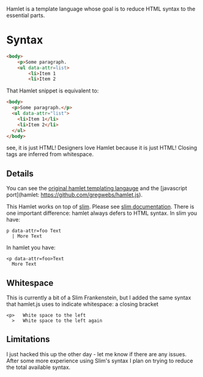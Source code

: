 Hamlet is a template language whose goal is to reduce HTML syntax to the essential parts.

# Syntax

``` html
<body>
    <p>Some paragraph.
    <ul data-attr=list>
        <li>Item 1
        <li>Item 2
```

That Hamlet snippet is equivalent to:

``` html
<body>
  <p>Some paragraph.</p>
  <ul data-attr="list">
    <li>Item 1</li>
    <li>Item 2</li>
  </ul>
</body>
```

see, it is just HTML! Designers love Hamlet because it is just HTML! Closing tags are inferred from whitespace.

## Details

You can see the [original hamlet templating langauge](http://www.yesodweb.com/book/templates) and the
[javascript port](hamlet: https://github.com/gregwebs/hamlet.js).

This Hamlet works on top of [slim](https://github.com/stonean/slim/). Please see [slim documentation](http://slim-lang.com). There is one important difference: hamlet always defers to HTML syntax. In slim you have:

    p data-attr=foo Text
      | More Text

In hamlet you have:

    <p data-attr=foo>Text
      More Text

## Whitespace

This is currently a bit of a Slim Frankenstein, but I added the same syntax that hamlet.js uses to indicate whitespace: a closing bracket

    <p>   White space to the left
      >   White space to the left again


## Limitations

I just hacked this up the other day - let me know if there are any issues. After some more experience using Slim's syntax I plan on trying to reduce the total available syntax.
